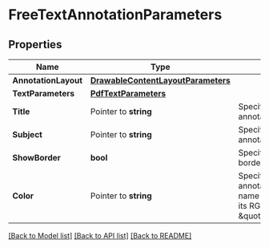 # FreeTextAnnotationParameters

## Properties

Name | Type | Description | Notes
------------ | ------------- | ------------- | -------------
**AnnotationLayout** | [**DrawableContentLayoutParameters**](DrawableContentLayoutParameters.md) |  | 
**TextParameters** | [**PdfTextParameters**](PdfTextParameters.md) |  | [optional] 
**Title** | Pointer to **string** | Specifies the title of the annotation, if any. | [optional] 
**Subject** | Pointer to **string** | Specify the subject of the annotation, if any. | [optional] 
**ShowBorder** | **bool** | Specifies if the annotation border shall be drawn. | [optional] 
**Color** | Pointer to **string** | Specifies the color of the annotation, using the color name (ie: \&quot;red\&quot;) or its RGBa code (ie: \&quot;rgba(255,0,0,1)\&quot;). | [optional] [default to red]

[[Back to Model list]](../README.md#documentation-for-models) [[Back to API list]](../README.md#documentation-for-api-endpoints) [[Back to README]](../README.md)


